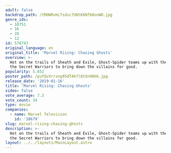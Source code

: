 ```yaml
---
adult: false
backdrop_path: /tMOWRvHc7sdsc7UNtK6Nfb0onWD.jpg
genre_ids:
  - 10751
  - 16
  - 28
  - 12
id: 576743
original_language: en
original_title: 'Marvel Rising: Chasing Ghosts'
overview: >-
  Hot on the trails of Sheath and Exile, Ghost-Spider teams up with the rest of
  the Secret Warriors to bring down the villains for good.
popularity: 5.652
poster_path: /pufQvXrrxng95dT4kYlQtXn98kK.jpg
release_date: '2019-01-16'
title: 'Marvel Rising: Chasing Ghosts'
video: false
vote_average: 7.3
vote_count: 34
type: movie
companies:
  - name: Marvel Television
    id: '38679'
slug: marvel-rising-chasing-ghosts
description: >-
  Hot on the trails of Sheath and Exile, Ghost-Spider teams up with the rest of
  the Secret Warriors to bring down the villains for good.
layout: ../../layouts/MainLayout.astro
---
```


